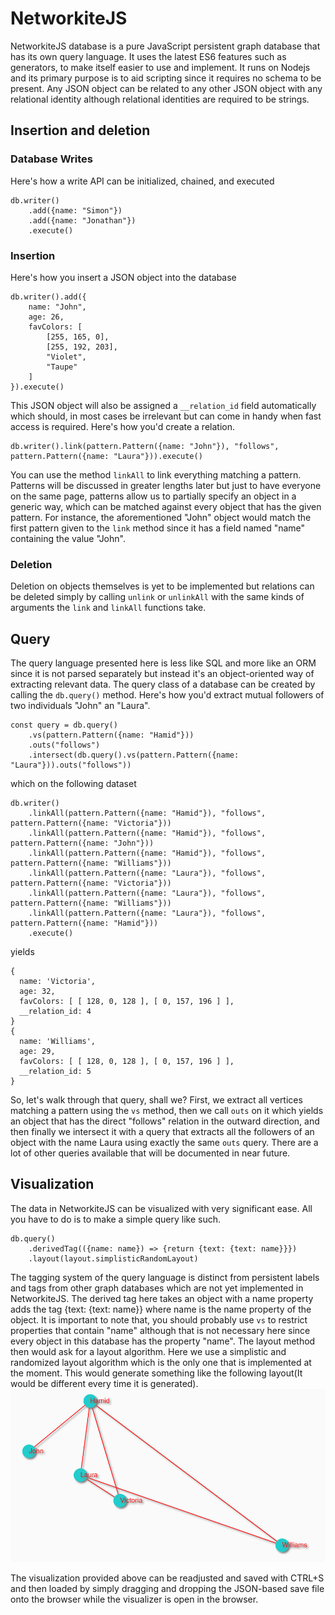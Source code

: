# NetworkiteJS
NetworkiteJS database is a pure JavaScript persistent graph database that has its own query language. It uses the latest ES6 features such as generators, to make itself easier to use and implement. It runs on Nodejs and its primary purpose is to aid scripting since it requires no schema to be present. Any JSON object can be related to any other JSON object with any relational identity although relational identities are required to be strings.

## Insertion and deletion
### Database Writes
Here's how a write API can be initialized, chained, and executed
```
db.writer()
    .add({name: "Simon"})
    .add({name: "Jonathan"})
    .execute()
```

### Insertion
Here's how you insert a JSON object into the database
```
db.writer().add({
    name: "John", 
    age: 26, 
    favColors: [
        [255, 165, 0],
        [255, 192, 203],
        "Violet",
        "Taupe"
    ]
}).execute()
```
This JSON object will also be assigned a `__relation_id` field automatically which should, in most cases be irrelevant but can come in handy when fast access is required. Here's how you'd create a relation.
```
db.writer().link(pattern.Pattern({name: "John"}), "follows", pattern.Pattern({name: "Laura"})).execute()
```
You can use the method `linkAll` to link everything matching a pattern. Patterns will be discussed in greater lengths later but just to have everyone on the same page, patterns allow us to partially specify an object in a generic way, which can be matched against every object that has the given pattern. For instance, the aforementioned "John" object would match the first pattern given to the `link` method since it has a field named "name" containing the value "John".

### Deletion
Deletion on objects themselves is yet to be implemented but relations can be deleted simply by calling `unlink` or `unlinkAll` with the same kinds of arguments the `link` and `linkAll` functions take.

## Query
The query language presented here is less like SQL and more like an ORM since it is not parsed separately but instead it's an object-oriented way of extracting relevant data. The query class of a database can be created by calling the `db.query()` method. Here's how you'd extract mutual followers of two individuals "John" an "Laura".
```
const query = db.query()
    .vs(pattern.Pattern({name: "Hamid"}))
    .outs("follows")
    .intersect(db.query().vs(pattern.Pattern({name: "Laura"})).outs("follows"))
```
which on the following dataset
```
db.writer()
    .linkAll(pattern.Pattern({name: "Hamid"}), "follows", pattern.Pattern({name: "Victoria"}))
    .linkAll(pattern.Pattern({name: "Hamid"}), "follows", pattern.Pattern({name: "John"}))
    .linkAll(pattern.Pattern({name: "Hamid"}), "follows", pattern.Pattern({name: "Williams"}))
    .linkAll(pattern.Pattern({name: "Laura"}), "follows", pattern.Pattern({name: "Victoria"}))
    .linkAll(pattern.Pattern({name: "Laura"}), "follows", pattern.Pattern({name: "Williams"}))
    .linkAll(pattern.Pattern({name: "Laura"}), "follows", pattern.Pattern({name: "Hamid"}))
    .execute()
```
yields 
```
{
  name: 'Victoria',
  age: 32,
  favColors: [ [ 128, 0, 128 ], [ 0, 157, 196 ] ],
  __relation_id: 4
}
{
  name: 'Williams',
  age: 29,
  favColors: [ [ 128, 0, 128 ], [ 0, 157, 196 ] ],
  __relation_id: 5
}
```
So, let's walk through that query, shall we? First, we extract all vertices matching a pattern using the `vs` method, then we call `outs` on it which yields an object that has the direct "follows" relation in the outward direction, and then finally we intersect it with a query that extracts all the followers of an object with the name Laura using exactly the same `outs` query. There are a lot of other queries available that will be documented in near future.

## Visualization
The data in NetworkiteJS can be visualized with very significant ease. All you have to do is to make a simple query like such.
```
db.query()
    .derivedTag(({name: name}) => {return {text: {text: name}}})
    .layout(layout.simplisticRandomLayout)
```
The tagging system of the query language is distinct from persistent labels and tags from other graph databases which are not yet implemented in NetworkiteJS. The derived tag here takes an object with a name property adds the tag {text: {text: name}} where name is the name property of the object. It is important to note that, you should probably use `vs` to restrict properties that contain "name" although that is not necessary here since every object in this database has the property "name". The layout method then would ask for a layout algorithm. Here we use a simplistic and randomized layout algorithm which is the only one that is implemented at the moment. This would generate something like the following layout(It would be different every time it is generated).
![Simple Graph Visualization](/images/MutualFriendVisualization.PNG?raw=true "Visualization")

The visualization provided above can be readjusted and saved with CTRL+S and then loaded by simply dragging and dropping the JSON-based save file onto the browser while the visualizer is open in the browser.
